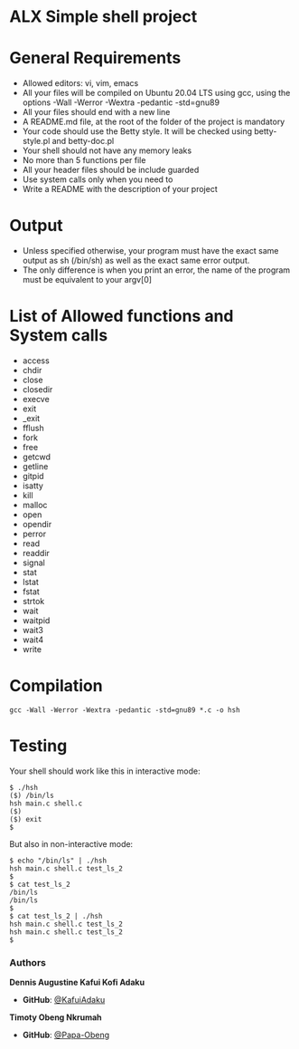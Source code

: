 # ALX Simple shell project

# General Requirements

* Allowed editors: vi, vim, emacs
* All your files will be compiled on Ubuntu 20.04 LTS using gcc,
  using the options -Wall -Werror -Wextra -pedantic -std=gnu89
* All your files should end with a new line
* A README.md file, at the root of the folder of the project is mandatory
* Your code should use the Betty style. It will be checked using betty-style.pl and betty-doc.pl
* Your shell should not have any memory leaks
* No more than 5 functions per file
* All your header files should be include guarded
* Use system calls only when you need to
* Write a README with the description of your project

# Output

* Unless specified otherwise, your program must have the exact same output
  as sh (/bin/sh) as well as the exact same error output.
* The only difference is when you print an error, the name of the
  program must be equivalent to your argv[0]

# List of Allowed functions and System calls

* access
* chdir
* close
* closedir
* execve
* exit
* \_exit
* fflush
* fork
* free
* getcwd
* getline
* gitpid
* isatty
* kill
* malloc
* open
* opendir
* perror
* read
* readdir
* signal
* stat
* lstat
* fstat
* strtok
* wait
* waitpid
* wait3
* wait4
* write

# Compilation

`gcc -Wall -Werror -Wextra -pedantic -std=gnu89 *.c -o hsh`

# Testing

Your shell should work like this in interactive mode:
```
$ ./hsh
($) /bin/ls
hsh main.c shell.c
($)
($) exit
$
```

But also in non-interactive mode:
```
$ echo "/bin/ls" | ./hsh
hsh main.c shell.c test_ls_2
$
$ cat test_ls_2
/bin/ls
/bin/ls
$
$ cat test_ls_2 | ./hsh
hsh main.c shell.c test_ls_2
hsh main.c shell.c test_ls_2
$
```

### Authors
**Dennis Augustine Kafui Kofi Adaku**
* **GitHub**: [@KafuiAdaku](https://github.com/KafuiAdaku)

**Timoty Obeng Nkrumah**
* **GitHub**: [@Papa-Obeng](https://github.com/Papa-Obeng)
